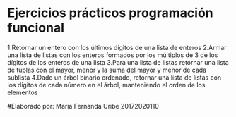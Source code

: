 # Ejercicios prácticos programación funcional

1.Retornar un entero con los últimos dígitos de una lista de enteros
2.Armar una lista de listas con los enteros formados por los múltiplos de 3 de los dígitos de los enteros de una lista
3.Para una lista de listas retornar una lista de tuplas con el mayor, menor y la suma del mayor y menor de cada sublista
4.Dado un árbol binario ordenado, retornar una lista de listas con los dígitos de cada número en el árbol, manteniendo el orden de los elementos

#Elaborado por:
Maria Fernanda Uribe 
20172020110
